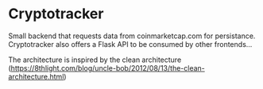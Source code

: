 # Cryptotracker

Small backend that requests data from coinmarketcap.com for persistance. Cryptotracker also offers a Flask API to be consumed by other frontends...

The architecture is inspired by the clean architecture (https://8thlight.com/blog/uncle-bob/2012/08/13/the-clean-architecture.html)